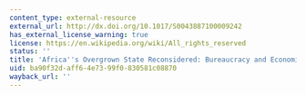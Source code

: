 ```yaml
---
content_type: external-resource
external_url: http://dx.doi.org/10.1017/S0043887100009242
has_external_license_warning: true
license: https://en.wikipedia.org/wiki/All_rights_reserved
status: ''
title: 'Africa''s Overgrown State Reconsidered: Bureaucracy and Economic Growth'
uid: ba90f32d-aff6-4e73-99f0-830581c08870
wayback_url: ''
---
```

